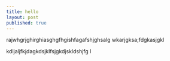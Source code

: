 ```yaml
---
title: hello
layout: post
published: true
---
```

rajwhgrjghirghiasghgfhgishfagafshjghsalg
wkarjgksa;fdgkasjgkl

kdljaljfkjdagkdsjklfsjgkdjskldshjfg
l